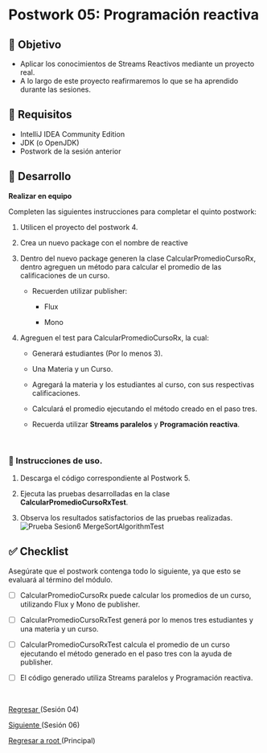 # Postwork 05: Programación reactiva

## 🎩 Objetivo

- Aplicar los conocimientos de Streams Reactivos mediante un proyecto real.
- A lo largo de este proyecto reafirmaremos lo que se ha aprendido durante las sesiones.

## 🎯 Requisitos

- IntelliJ IDEA Community Edition
- JDK (o OpenJDK)
- Postwork de la sesión anterior

## 🚀 Desarrollo

**Realizar en equipo**

Completen las siguientes instrucciones para completar el quinto postwork:

1. Utilicen el proyecto del postwork 4.

2. Crea un nuevo package con el nombre de reactive

3. Dentro del nuevo package generen la clase CalcularPromedioCursoRx, dentro agreguen un método para calcular el promedio de las calificaciones de un curso.

	- Recuerden utilizar publisher:

		- Flux

		- Mono

4. Agreguen el test para CalcularPromedioCursoRx, la cual:

	- Generará estudiantes (Por lo menos 3).

	- Una Materia y un Curso.

	- Agregará la materia y los estudiantes al curso, con sus respectivas calificaciones.

	- Calculará el promedio ejecutando el método creado en el paso tres.

	- Recuerda utilizar **Streams paralelos** y **Programación reactiva**.

<br/>

### 🚀 Instrucciones de uso.
1. Descarga el código correspondiente al Postwork 5.


2. Ejecuta las pruebas desarrolladas en la clase **CalcularPromedioCursoRxTest**.


3. Observa los resultados satisfactorios de las pruebas realizadas.
   ![Prueba Sesion6 MergeSortAlgorithmTest
   ](img/prueba-existosa.png)

## ✅ Checklist

Asegúrate que el postwork contenga todo lo siguiente, ya que esto se evaluará al término del módulo.

- [ ] CalcularPromedioCursoRx puede calcular los promedios de un curso, utilizando Flux y Mono de publisher.

- [ ] CalcularPromedioCursoRxTest generá por lo menos tres estudiantes y una materia y un curso.

- [ ] CalcularPromedioCursoRxTest calcula el promedio de un curso ejecutando el método generado en el paso tres con la ayuda de publisher.

- [ ] El código generado utiliza Streams paralelos y Programación reactiva.

<br/>

[Regresar ](../Sesion-04/Readme.md)(Sesión 04)

[Siguiente ](../Sesion-06/Readme.md)(Sesión 06)

[Regresar a root ](../Readme.md)(Principal)